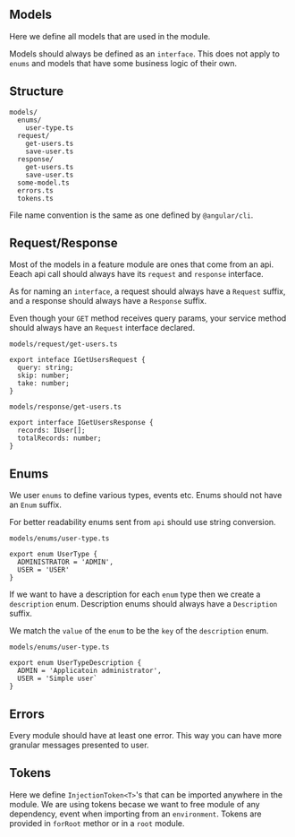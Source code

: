 ## Models

Here we define all models that are used in the module.

Models should always be defined as an `interface`. This does not apply to `enums` and models that have some business logic of their own.

## Structure

```
models/
  enums/
    user-type.ts
  request/
    get-users.ts
    save-user.ts
  response/
    get-users.ts
    save-user.ts
  some-model.ts
  errors.ts
  tokens.ts
```
File name convention is the same as one defined by `@angular/cli`.

## Request/Response

Most of the models in a feature module are ones that come from an api. Eeach api call should always have its `request` and `response` interface.

As for naming an `interface`, a request should always have a `Request` suffix, and a response should always have a `Response` suffix.

Even though your `GET` method receives query params, your service method should always have an `Request` interface declared.

`models/request/get-users.ts`
```
export inteface IGetUsersRequest {
  query: string;
  skip: number;
  take: number;
}
```

`models/response/get-users.ts`
```
export interface IGetUsersResponse {
  records: IUser[];
  totalRecords: number;
}
```

## Enums

We user `enums` to define various types, events etc. Enums should not have an `Enum` suffix.

For better readability enums sent from `api` should use string conversion.

`models/enums/user-type.ts`
```
export enum UserType {
  ADMINISTRATOR = 'ADMIN',
  USER = 'USER'
}
```

If we want to have a description for each `enum` type then we create a `description` enum. Description enums should always have a `Description` suffix.

We match the `value` of the `enum` to be the `key` of the `description` enum.

`models/enums/user-type.ts`
```
export enum UserTypeDescription {
  ADMIN = 'Applicatoin administrator',
  USER = 'Simple user`
}
```

## Errors

Every module should have at least one error. This way you can have more granular messages presented to user.

## Tokens

Here we define `InjectionToken<T>`'s that can be imported anywhere in the module. We are using tokens becase we want to free module of any dependency, event when importing from an `environment`. Tokens are provided in `forRoot` methor or in a `root` module.